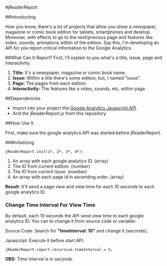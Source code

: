 #jReaderReport

##Introducting

How you know, there's a lot of projects that allow you show a newspaper, magazine or comic book edition for tablets, smartphones and desktop. Moreover, with effects to go to the next/previous page and features like video, sounds, animations within of the edition. Say this, I'm developing an API for you report critical information to the Google Analytics.

##What Can It Report?
First, I'll explain to you what's a title, issue, page and interactivity.

1. **Title:** It's a newspaper, magazine or comic book name. 
2. **Issue:** Within a title there's some edition, but, I named "issue".
3. **Page:** The pages from each edition.
4. **Interactivity:** The features like a video, sounds, etc, within page.

##Dependencies

- Import into your project the  [Google Analytics Javascript API](https://developers.google.com/analytics/devguides/collection/analyticsjs/).
- And the jReaderReport.js from this repository.

##How Use It

First, make sure the google analytics API was started before jReaderReport.

###Initializing

```
jReaderReport.init(1º, 2º, 3º, 4º);
```

1. An array with each google analytics ID. (array)
2. The ID from current edition. (number)
3. The ID from current issue. (number)
4. An array with each page id in ascending order. (array)

**Result:** It'll send a page view and view time for each 10 seconds to each google analytics ID.
 
### Change Time Interval For View Time

By default, each 10 seconds the API send view time to each google analytics ID. You can to change it from source code or variable:

Source Code: Search for **"timeInterval: 10"** and change it (seconds);

Javascript: Execute it before start API.
```
jReaderReport.report.recursive.timeInterval = 5;
```

**OBS:** Time interval is in seconds.
